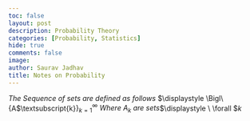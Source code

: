 ```yaml
---
toc: false
layout: post
description: Probability Theory
categories: [Probability, Statistics]
hide: true
comments: false
image: 
author: Saurav Jadhav
title: Notes on Probability
---
```


$\displaystyle The\ Sequence\ of\ sets\ are\ defined\ as\ follows$
$\displaystyle \Bigl\{A$\textsubscript{k}$\displaystyle \Bigr\}_{k=1}^{\infty }$   $\displaystyle Where\ A_{k} \ are\ sets$$\displaystyle \ \forall $$\displaystyle k$
